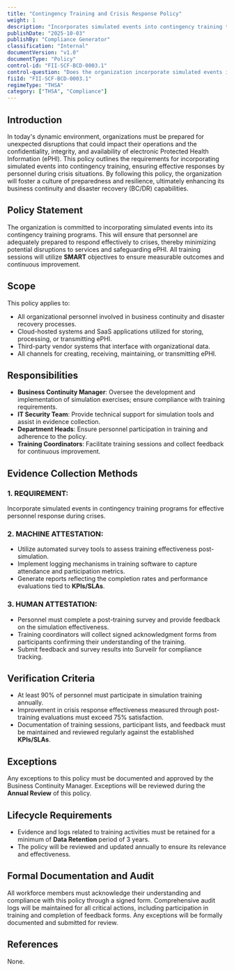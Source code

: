 ```yaml
---
title: "Contingency Training and Crisis Response Policy"
weight: 1
description: "Incorporates simulated events into contingency training to enhance personnel preparedness and resilience in responding to crises impacting electronic Protected Health Information (ePHI)."
publishDate: "2025-10-03"
publishBy: "Compliance Generator"
classification: "Internal"
documentVersion: "v1.0"
documentType: "Policy"
control-id: "FII-SCF-BCD-0003.1"
control-question: "Does the organization incorporate simulated events into contingency training to facilitate effective response by personnel in crisis situations?"
fiiId: "FII-SCF-BCD-0003.1"
regimeType: "THSA"
category: ["THSA", "Compliance"]
---
```


## Introduction

In today's dynamic environment, organizations must be prepared for unexpected disruptions that could impact their operations and the confidentiality, integrity, and availability of electronic Protected Health Information (ePHI). This policy outlines the requirements for incorporating simulated events into contingency training, ensuring effective responses by personnel during crisis situations. By following this policy, the organization will foster a culture of preparedness and resilience, ultimately enhancing its business continuity and disaster recovery (BC/DR) capabilities.

## Policy Statement

The organization is committed to incorporating simulated events into its contingency training programs. This will ensure that personnel are adequately prepared to respond effectively to crises, thereby minimizing potential disruptions to services and safeguarding ePHI. All training sessions will utilize **SMART** objectives to ensure measurable outcomes and continuous improvement.

## Scope

This policy applies to:

- All organizational personnel involved in business continuity and disaster recovery processes.
- Cloud-hosted systems and SaaS applications utilized for storing, processing, or transmitting ePHI.
- Third-party vendor systems that interface with organizational data.
- All channels for creating, receiving, maintaining, or transmitting ePHI.

## Responsibilities

- **Business Continuity Manager**: Oversee the development and implementation of simulation exercises; ensure compliance with training requirements.
- **IT Security Team**: Provide technical support for simulation tools and assist in evidence collection.
- **Department Heads**: Ensure personnel participation in training and adherence to the policy.
- **Training Coordinators**: Facilitate training sessions and collect feedback for continuous improvement.

## Evidence Collection Methods

### 1. REQUIREMENT:
Incorporate simulated events in contingency training programs for effective personnel response during crises.

### 2. MACHINE ATTESTATION:
- Utilize automated survey tools to assess training effectiveness post-simulation.
- Implement logging mechanisms in training software to capture attendance and participation metrics.
- Generate reports reflecting the completion rates and performance evaluations tied to **KPIs/SLAs**.

### 3. HUMAN ATTESTATION:
- Personnel must complete a post-training survey and provide feedback on the simulation effectiveness.
- Training coordinators will collect signed acknowledgment forms from participants confirming their understanding of the training.
- Submit feedback and survey results into Surveilr for compliance tracking.

## Verification Criteria

- At least 90% of personnel must participate in simulation training annually.
- Improvement in crisis response effectiveness measured through post-training evaluations must exceed 75% satisfaction.
- Documentation of training sessions, participant lists, and feedback must be maintained and reviewed regularly against the established **KPIs/SLAs**.

## Exceptions

Any exceptions to this policy must be documented and approved by the Business Continuity Manager. Exceptions will be reviewed during the **Annual Review** of this policy.

## Lifecycle Requirements

- Evidence and logs related to training activities must be retained for a minimum of **Data Retention** period of 3 years.
- The policy will be reviewed and updated annually to ensure its relevance and effectiveness.

## Formal Documentation and Audit

All workforce members must acknowledge their understanding and compliance with this policy through a signed form. Comprehensive audit logs will be maintained for all critical actions, including participation in training and completion of feedback forms. Any exceptions will be formally documented and submitted for review.

## References

None.